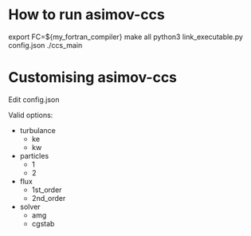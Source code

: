 # How to run asimov-ccs
  export FC=${my_fortran_compiler}
  make all
  python3 link_executable.py config.json
  ./ccs_main

# Customising asimov-ccs
  Edit config.json
  
  Valid options:
  - turbulance
    - ke
    - kw 
  - particles
    - 1
    - 2
  - flux
    - 1st_order
    - 2nd_order
  - solver
    - amg
    - cgstab

